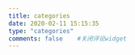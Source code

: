 ```yaml
---
title: categories
date: 2020-02-11 15:15:35
type: "categories"
comments: false    #关闭评论widget
---
```

